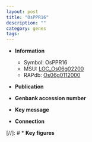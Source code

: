 ```yaml
---
layout: post
title: "OsPPR16"
description: ""
category: genes
tags: 
---
```


* **Information**  
    + Symbol: OsPPR16  
    + MSU: [LOC_Os06g02200](http://rice.uga.edu/cgi-bin/ORF_infopage.cgi?orf=LOC_Os06g02200)  
    + RAPdb: [Os06g0112000](http://rapdb.dna.affrc.go.jp/viewer/gbrowse_details/irgsp1?name=Os06g0112000)  

* **Publication**  

* **Genbank accession number**  

* **Key message**  

* **Connection**  

[//]: # * **Key figures**  


